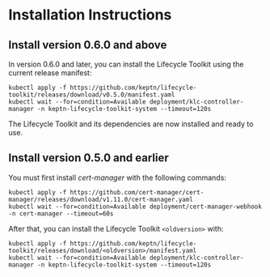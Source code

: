 # Installation Instructions

## Install version 0.6.0 and above

In version 0.6.0 and later, you can install the Lifecycle Toolkit using the current release manifest:

<!---x-release-please-start-version-->

```shell
kubectl apply -f https://github.com/keptn/lifecycle-toolkit/releases/download/v0.5.0/manifest.yaml
kubectl wait --for=condition=Available deployment/klc-controller-manager -n keptn-lifecycle-toolkit-system --timeout=120s
```

<!---x-release-please-end-->

The Lifecycle Toolkit and its dependencies are now installed and ready to use.

## Install version 0.5.0 and earlier

You must first install *cert-manager* with the following commands:

```shell
kubectl apply -f https://github.com/cert-manager/cert-manager/releases/download/v1.11.0/cert-manager.yaml
kubectl wait --for=condition=Available deployment/cert-manager-webhook -n cert-manager --timeout=60s
```

After that, you can install the Lifecycle Toolkit `<oldversion>` with:

```shell
kubectl apply -f https://github.com/keptn/lifecycle-toolkit/releases/download/<oldversion>/manifest.yaml
kubectl wait --for=condition=Available deployment/klc-controller-manager -n keptn-lifecycle-toolkit-system --timeout=120s
```
